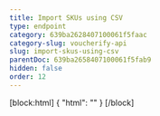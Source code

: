 ```yaml
---
title: Import SKUs using CSV
type: endpoint
category: 639ba2628407100061f5faac
category-slug: voucherify-api
slug: import-skus-using-csv
parentDoc: 639ba2658407100061f5fab9
hidden: false
order: 12
---
```

[block:html]
{
  "html": "<style>\n[title=\"Toggle library\"] { \n  display: none; }\n.LanguagePicker-divider { \n  display: none; }\n.Playground-section3VTXuaYZivJK > .APISectionHeader3LN_-QIR0m7x {\n  display: none; }\n.LanguagePicker-languages1qVVo_v6AlP9 {\n  display: none; }\n</style>"
}
[/block]